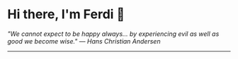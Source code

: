 <h1>Hi there, I'm Ferdi 👋</h1>

<p><em>
  "We cannot expect to be happy always... by experiencing evil as well as good we become wise." — Hans Christian Andersen
</em></p>

---
